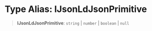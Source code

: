 # Type Alias: IJsonLdJsonPrimitive

> **IJsonLdJsonPrimitive**: `string` \| `number` \| `boolean` \| `null`

